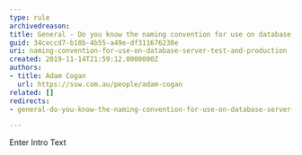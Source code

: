 ```yaml
---
type: rule
archivedreason: 
title: General - Do you know the naming convention for use on database server test and production?
guid: 34ceccd7-b18b-4b55-a49e-df311676238e
uri: naming-convention-for-use-on-database-server-test-and-production
created: 2019-11-14T21:59:12.0000000Z
authors:
- title: Adam Cogan
  url: https://ssw.com.au/people/adam-cogan
related: []
redirects:
- general-do-you-know-the-naming-convention-for-use-on-database-server-test-and-production

---
```



Enter Intro Text
<br><excerpt class='endintro'></excerpt><br>



